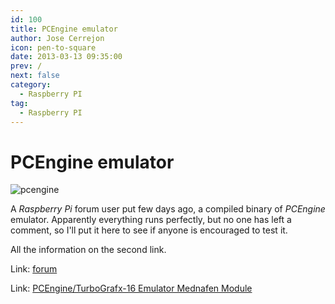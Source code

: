 ```yaml
---
id: 100
title: PCEngine emulator
author: Jose Cerrejon
icon: pen-to-square
date: 2013-03-13 09:35:00
prev: /
next: false
category:
  - Raspberry PI
tag:
  - Raspberry PI
---
```


# PCEngine emulator

![pcengine](/images/PC_Engine_logo.png)

A *Raspberry Pi* forum user put few days ago, a  compiled binary of *PCEngine* emulator. Apparently everything runs perfectly, but no one has left a comment, so I'll put it here to see if anyone is encouraged to test it.

All the information on the second link.

Link: [forum](http://www.raspberrypi.org/phpBB3/viewtopic.php?f=78&t=35906)

Link: [PCEngine/TurboGrafx-16 Emulator Mednafen Module](https://docs.google.com/file/d/0B51Q7dpulGC8MXJVMjhjLUdtWEU/edit?pli=1)
